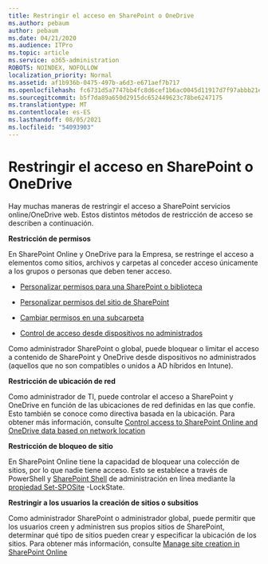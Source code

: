 ```yaml
---
title: Restringir el acceso en SharePoint o OneDrive
ms.author: pebaum
author: pebaum
ms.date: 04/21/2020
ms.audience: ITPro
ms.topic: article
ms.service: o365-administration
ROBOTS: NOINDEX, NOFOLLOW
localization_priority: Normal
ms.assetid: af1b936b-0475-497b-a6d3-e671aef7b717
ms.openlocfilehash: fc6731d5a7747bb4fc8d6cef1b6ac0045d11917d7f97abbb21eea9613b1b1aa2
ms.sourcegitcommit: b5f7da89a650d2915dc652449623c78be6247175
ms.translationtype: MT
ms.contentlocale: es-ES
ms.lasthandoff: 08/05/2021
ms.locfileid: "54093903"
---
```

# <a name="restrict-access-in-sharepoint-or-onedrive"></a>Restringir el acceso en SharePoint o OneDrive

Hay muchas maneras de restringir el acceso a SharePoint servicios online/OneDrive web. Estos distintos métodos de restricción de acceso se describen a continuación. 

**Restricción de permisos**

En SharePoint Online y OneDrive para la Empresa, se restringe el acceso a elementos como sitios, archivos y carpetas al conceder acceso únicamente a los grupos o personas que deben tener acceso.

- [Personalizar permisos para una SharePoint o biblioteca](https://support.office.com/article/Customize-permissions-for-a-SharePoint-list-or-library-02d770f3-59eb-4910-a608-5f84cc297782)

- [Personalizar permisos del sitio de SharePoint](https://docs.microsoft.com/sharepoint/customize-sharepoint-site-permissions)

- [Cambiar permisos en una subcarpeta](https://support.office.com/article/Change-the-permissions-on-a-subfolder-5427BD7C-F20A-4F75-8CF2-5359DD45A1A6)

- [Control de acceso desde dispositivos no administrados](https://docs.microsoft.com/sharepoint/control-access-from-unmanaged-devices)

Como administrador SharePoint o global, puede bloquear o limitar el acceso a contenido de SharePoint y OneDrive desde dispositivos no administrados (aquellos que no son compatibles o unidos a AD híbridos en Intune).

**Restricción de ubicación de red**

Como administrador de TI, puede controlar el acceso a SharePoint y OneDrive en función de las ubicaciones de red definidas en las que confíe. Esto también se conoce como directiva basada en la ubicación. Para obtener más información, consulte [Control access to SharePoint Online and OneDrive data based on network location](https://docs.microsoft.com/sharepoint/control-access-based-on-network-location)

**Restricción de bloqueo de sitio** 

En SharePoint Online tiene la capacidad de bloquear una colección de sitios, por lo que nadie tiene acceso. Esto se establece a través de PowerShell y [SharePoint Shell](https://docs.microsoft.com/powershell/sharepoint/sharepoint-online/connect-sharepoint-online?view=sharepoint-ps) de administración en línea mediante la [propiedad Set-SPOSite](https://docs.microsoft.com/powershell/module/sharepoint-online/set-sposite?view=sharepoint-ps) -LockState.

**Restringir a los usuarios la creación de sitios o subsitios**

Como administrador SharePoint o administrador global, puede permitir que los usuarios creen y administren sus propios sitios de SharePoint, determinar qué tipo de sitios pueden crear y especificar la ubicación de los sitios. Para obtener más información, consulte [Manage site creation in SharePoint Online](https://docs.microsoft.com/sharepoint/manage-site-creation)

